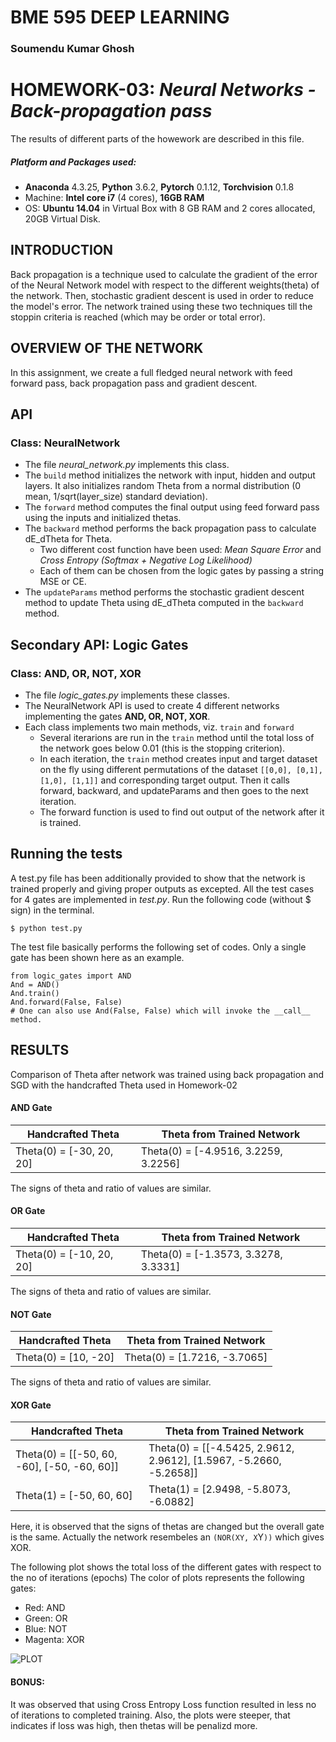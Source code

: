# **BME 595 DEEP LEARNING**

### **Soumendu Kumar Ghosh**


# **HOMEWORK-03:** *Neural Networks - Back-propagation pass*

The results of different parts of the howework are described in this file.

##### Platform and Packages used:
- **Anaconda** 4.3.25, **Python** 3.6.2, **Pytorch** 0.1.12, **Torchvision** 0.1.8
- Machine: **Intel core i7** (4 cores), **16GB RAM**
- OS: **Ubuntu 14.04** in Virtual Box with 8 GB RAM and 2 cores allocated, 20GB Virtual Disk.

## **INTRODUCTION**
Back propagation is a technique used to calculate the gradient of the error of the Neural Network model with respect to the  different weights(theta) of the network. Then, stochastic gradient descent is used in order to reduce the model's error. The network trained using these two techniques till the stoppin criteria is reached (which may be order or total error).

## **OVERVIEW OF THE NETWORK**
In this assignment, we create a full fledged neural network with feed forward pass, back propagation pass and gradient descent.

## **API**
### Class: NeuralNetwork
 - The file *neural_network.py* implements this class.
 - The `build` method initializes the network with input, hidden and output layers. It also initializes random Theta from a normal distribution (0 mean, 1/sqrt(layer_size) standard deviation).
 - The `forward` method computes the final output using feed forward pass using the inputs and initialized thetas.
 - The `backward` method performs the back propagation pass to calculate dE_dTheta for Theta.
   - Two different cost function have been used: *Mean Square Error* and *Cross Entropy (Softmax + Negative Log Likelihood)*
   - Each of them can be chosen from the logic gates by passing a string MSE or CE.
 - The `updateParams` method performs the stochastic gradient descent method to update Theta using dE_dTheta computed in the `backward` method.
 
 ## **Secondary API: Logic Gates**
### Class: AND, OR, NOT, XOR
- The file *logic_gates.py* implements these classes.
- The NeuralNetwork API is used to create 4 different networks implementing the gates **AND, OR, NOT, XOR**.
- Each class implements two main methods, viz. `train` and `forward`
  - Several iterarions are run in the `train` method until the total loss of the network goes below 0.01 (this is the stopping criterion).
  - In each iteration, the `train` method creates input and target dataset on the fly using different permutations of the dataset `[[0,0], [0,1], [1,0], [1,1]]` and corresponding target output. Then it calls forward, backward, and updateParams and then goes to the next iteration.
  - The forward function is used to find out output of the network after it is trained.
  
## Running the tests
A test.py file has been additionally provided to show that the network is trained properly and giving proper outputs as excepted. All the test cases for 4 gates are implemented in *test.py*. Run the following code (without $ sign) in the terminal.

```
$ python test.py
```
The test file basically performs the following set of codes. Only a single gate has been shown here as an example.
```
from logic_gates import AND
And = AND()
And.train()
And.forward(False, False)
# One can also use And(False, False) which will invoke the __call__ method.
```


## **RESULTS**
Comparison of Theta after network was trained using back propagation and SGD with the handcrafted Theta used in Homework-02
#### **AND Gate**

| Handcrafted Theta | Theta from Trained Network|
|------|------|
|Theta(0) = [-30,  20,  20] | Theta(0) = [-4.9516,  3.2259,  3.2256]|

The signs of theta and ratio of values are similar.

#### **OR Gate**

| Handcrafted Theta | Theta from Trained Network|
|------|------|
|Theta(0) = [-10,  20,  20] | Theta(0) = [-1.3573,  3.3278,  3.3331]|

The signs of theta and ratio of values are similar.

#### **NOT Gate**

| Handcrafted Theta | Theta from Trained Network|
|------|------|
|Theta(0) = [10, -20] | Theta(0) = [1.7216, -3.7065]|

The signs of theta and ratio of values are similar.

#### **XOR Gate**

| Handcrafted Theta | Theta from Trained Network|
|------|------|
|Theta(0) = [[-50,  60, -60], [-50, -60,  60]] | Theta(0) = [[-4.5425,  2.9612,  2.9612], [1.5967, -5.2660, -5.2658]]|
|Theta(1) = [-50, 60,  60] | Theta(1) = [2.9498, -5.8073, -6.0882]|

Here, it is observed that the signs of thetas are changed but the overall gate is the same. Actually the network resembeles an `(NOR(XY, X`Y`))` which gives XOR.

The following plot shows the total loss of the different gates with respect to the no of iterations (epochs)
The color of plots represents the following gates:
- Red: AND
- Green: OR
- Blue: NOT
- Magenta: XOR

![PLOT](https://ml4a.github.io/images/figures/sigmoid.png)

#### BONUS:
It was observed that using Cross Entropy Loss function resulted in less no of iterations to completed training. Also, the plots were steeper, that indicates if loss was high, then thetas will be penalizd more.

